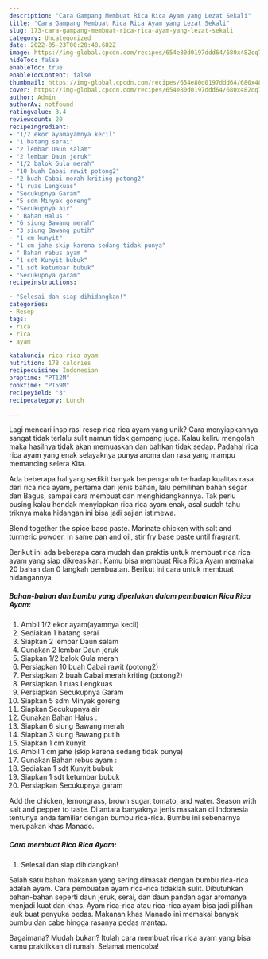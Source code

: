 ```yaml
---
description: "Cara Gampang Membuat Rica Rica Ayam yang Lezat Sekali"
title: "Cara Gampang Membuat Rica Rica Ayam yang Lezat Sekali"
slug: 173-cara-gampang-membuat-rica-rica-ayam-yang-lezat-sekali
category: Uncategorized
date: 2022-05-23T00:20:48.682Z
image: https://img-global.cpcdn.com/recipes/654e80d0197ddd64/680x482cq70/rica-rica-ayam-foto-resep-utama.jpg
hideToc: false
enableToc: true
enableTocContent: false
thumbnail: https://img-global.cpcdn.com/recipes/654e80d0197ddd64/680x482cq70/rica-rica-ayam-foto-resep-utama.jpg
cover: https://img-global.cpcdn.com/recipes/654e80d0197ddd64/680x482cq70/rica-rica-ayam-foto-resep-utama.jpg
author: Admin
authorAv: notfound
ratingvalue: 3.4
reviewcount: 20
recipeingredient:
- "1/2 ekor ayamayamnya kecil"
- "1 batang serai"
- "2 lembar Daun salam"
- "2 lembar Daun jeruk"
- "1/2 balok Gula merah"
- "10 buah Cabai rawit potong2"
- "2 buah Cabai merah kriting potong2"
- "1 ruas Lengkuas"
- "Secukupnya Garam"
- "5 sdm Minyak goreng"
- "Secukupnya air"
- " Bahan Halus "
- "6 siung Bawang merah"
- "3 siung Bawang putih"
- "1 cm kunyit"
- "1 cm jahe skip karena sedang tidak punya"
- " Bahan rebus ayam "
- "1 sdt Kunyit bubuk"
- "1 sdt ketumbar bubuk"
- "Secukupnya garam"
recipeinstructions:

- "Selesai dan siap dihidangkan!"
categories:
- Resep
tags:
- rica
- rica
- ayam

katakunci: rica rica ayam 
nutrition: 178 calories
recipecuisine: Indonesian
preptime: "PT12M"
cooktime: "PT59M"
recipeyield: "3"
recipecategory: Lunch

---
```





Lagi mencari inspirasi resep rica rica ayam yang unik? Cara menyiapkannya sangat tidak terlalu sulit namun tidak gampang juga. Kalau keliru mengolah maka hasilnya tidak akan memuaskan dan bahkan tidak sedap. Padahal rica rica ayam yang enak selayaknya punya aroma dan rasa yang mampu memancing selera Kita.





Ada beberapa hal yang sedikit banyak berpengaruh terhadap kualitas rasa dari rica rica ayam, pertama dari jenis bahan, lalu pemilihan bahan segar dan Bagus, sampai cara membuat dan menghidangkannya. Tak perlu pusing kalau hendak menyiapkan rica rica ayam enak,      asal sudah tahu triknya maka hidangan ini bisa jadi sajian istimewa.














Blend together the spice base paste. Marinate chicken with salt and turmeric powder. In same pan and oil, stir fry base paste until fragrant.






Berikut ini ada beberapa cara mudah dan praktis untuk membuat rica rica ayam yang siap dikreasikan. Kamu bisa membuat Rica Rica Ayam memakai 20 bahan dan 0 langkah pembuatan. Berikut ini cara untuk membuat hidangannya.

<!--inarticleads1-->

##### Bahan-bahan dan bumbu yang diperlukan dalam pembuatan Rica Rica Ayam:

1. Ambil 1/2 ekor ayam(ayamnya kecil)
1. Sediakan 1 batang serai
1. Siapkan 2 lembar Daun salam
1. Gunakan 2 lembar Daun jeruk
1. Siapkan 1/2 balok Gula merah
1. Persiapkan 10 buah Cabai rawit (potong2)
1. Persiapkan 2 buah Cabai merah kriting (potong2)
1. Persiapkan 1 ruas Lengkuas
1. Persiapkan Secukupnya Garam
1. Siapkan 5 sdm Minyak goreng
1. Siapkan Secukupnya air
1. Gunakan  Bahan Halus :
1. Siapkan 6 siung Bawang merah
1. Siapkan 3 siung Bawang putih
1. Siapkan 1 cm kunyit
1. Ambil 1 cm jahe (skip karena sedang tidak punya)
1. Gunakan  Bahan rebus ayam :
1. Sediakan 1 sdt Kunyit bubuk
1. Siapkan 1 sdt ketumbar bubuk
1. Persiapkan Secukupnya garam


Add the chicken, lemongrass, brown sugar, tomato, and water. Season with salt and pepper to taste. Di antara banyaknya jenis masakan di Indonesia tentunya anda familiar dengan bumbu rica-rica. Bumbu ini sebenarnya merupakan khas Manado. 

<!--inarticleads2-->

##### Cara membuat Rica Rica Ayam:


1. Selesai dan siap dihidangkan!

Salah satu bahan makanan yang sering dimasak dengan bumbu rica-rica adalah ayam. Cara pembuatan ayam rica-rica tidaklah sulit. Dibutuhkan bahan-bahan seperti daun jeruk, serai, dan daun pandan agar aromanya menjadi kuat dan khas. Ayam rica-rica atau rica-rica ayam bisa jadi pilihan lauk buat penyuka pedas. Makanan khas Manado ini memakai banyak bumbu dan cabe hingga rasanya pedas mantap. 

Bagaimana? Mudah bukan? Itulah cara membuat rica rica ayam yang bisa kamu praktikkan di rumah. Selamat mencoba!

